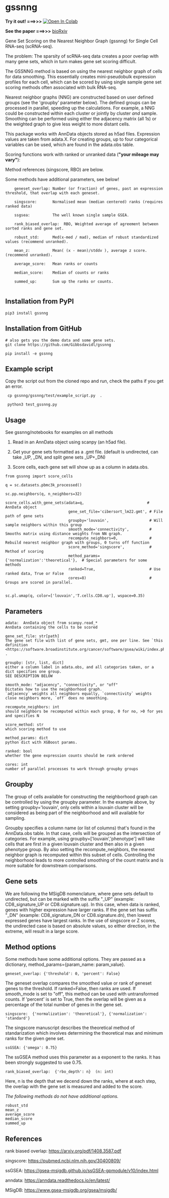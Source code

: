 # gssnng

**Try it out!  ===>>>**  [![Open In Colab](https://colab.research.google.com/assets/colab-badge.svg)](https://colab.research.google.com/github/Gibbsdavidl/gssnng/blob/main/notebooks/gssnng_quick_start.ipynb)

**See the paper ===>>>** [bioRxiv](https://www.biorxiv.org/content/10.1101/2022.11.29.518384v1)

Gene Set Scoring on the Nearest Neighbor Graph (gssnng) for Single Cell RNA-seq (scRNA-seq).

The problem:  The sparsity of scRNA-seq data creates a poor overlap with many gene sets, 
which in turn makes gene set scoring difficult. 

The GSSNNG method is based on using the nearest neighbor graph of cells for data smoothing. This essentially creates 
mini-pseudobulk expression profiles for each cell, which can be scored by using single sample gene set scoring 
methods often associated with bulk RNA-seq. 

Nearest neighbor graphs (NNG) are constructed based on user defined groups (see the 'groupby' parameter below). 
The defined groups can be processed in parallel, speeding up the calculations. For example, a NNG could be 
constructed within each cluster or jointly by cluster *and* sample. Smoothing can be performed using either the 
adjacency matrix (all 1s) or the weighted graph to give less weight to more distant cells.

This package works with AnnData objects stored as h5ad files. Expression values are taken from adata.X.
For creating groups, up to four categorical variables can be used, which are found in the adata.obs table.

Scoring functions work with ranked or unranked data (**"your mileage may vary"**):

Method references (singscore, RBO) are below. 

Some methods have additional parameters, see below!

```
    geneset_overlap: Number (or fraction) of genes, past an expression threshold, that overlap with each geneset.

    singscore:       Normalised mean (median centered) ranks (requires ranked data)
    
    ssgsea:          The well known single sample GSEA.
        
    rank_biased_overlap:  RBO, Weighted average of agreement between sorted ranks and gene set.

    robust_std:      Med(x-med / mad), median of robust standardized values (recommend unranked).
    
    mean_z:          Mean( (x - mean)/stddv ), average z score. (recommend unranked).
    
    average_score:   Mean ranks or counts     
    
    median_score:    Median of counts or ranks
    
    summed_up:       Sum up the ranks or counts.
    
```

## Installation from PyPI
```
pip3 install gssnng
```


## Installation from GitHub

```
# also gets you the demo data and some gene sets.
git clone https://github.com/Gibbsdavidl/gssnng

pip install -e gssnng
```

## Example script

Copy the script out from the cloned repo and run, check the paths if you get an error.

```
 cp gssnng/gssnng/test/example_script.py  .
 
 python3 test_gssnng.py
```


## Usage 

See gssnng/notebooks for examples on all methods

1. Read in an AnnData object using scanpy (an h5ad file).

2. Get your gene sets formatted as a .gmt file. (default is undirected, can take _UP,  _DN, and split gene sets _UP+_DN)

3. Score cells, each gene set will show up as a column in adata.obs.

```
from gssnng import score_cells

q = sc.datasets.pbmc3k_processed()

sc.pp.neighbors(q, n_neighbors=32)

score_cells.with_gene_sets(adata=q,                            # AnnData object
                            gene_set_file='cibersort_lm22.gmt', # File path of gene sets
                            groupby='louvain',                  # Will sample neighbors within this group
                            smooth_mode='connectivity',         # Smooths matrix using distance weights from NN graph.
                            recompute_neighbors=0,              # Rebuild nearest neighbor graph with groups, 0 turns off function
                            score_method='singscore',           # Method of scoring
                            method_params={'normalization':'theoretical'},  # Special parameters for some methods 
                            ranked=True,                        # Use ranked data, True or False
                            cores=8)                            # Groups are scored in parallel.
    

sc.pl.umap(q, color=['louvain','T.cells.CD8.up'], wspace=0.35)
```

## Parameters

    adata:  AnnData object from scanpy.read_*
    AnnData containing the cells to be scored

    gene_set_file: str[path]
    The gene set file with list of gene sets, gmt, one per line. See `this definition <https://software.broadinstitute.org/cancer/software/gsea/wiki/index.php/Data_formats#GMT:_Gene_Matrix_Transposed_file_format_.28.2A.gmt.29>`_ .

    groupby: [str, list, dict]
    either a column label in adata.obs, and all categories taken, or a dict specifies one group.
    SEE DESCRIPTION BELOW

    smooth_mode: "adjacency", "connectivity", or "off"
    Dictates how to use the neighborhood graph.
    `adjacency` weights all neighbors equally, `connectivity` weights close neighbors more, `off` does no smoothing.

    recompute_neighbors: int
    should neighbors be recomputed within each group, 0 for no, >0 for yes and specifies N

    score_method: str
    which scoring method to use

    method_params: dict
    python dict with XGBoost params.

    ranked: bool
    whether the gene expression counts should be rank ordered

    cores: int
    number of parallel processes to work through groupby groups

## Groupby

The group of cells available for constructing the neighborhood graph can be controlled by using the groupby parameter. In the example
above, by setting groupby='louvain', only cells within a louvain cluster will be considered as being part of the
neighborhood and will available for sampling.

Groupby specifies a column name (or list of columns) that's found in the AnnData.obs table.
In that case, cells will be grouped as the intersection of categories. For example, using groupby=['louvain','phenotype']
will take cells that are first in a given louvain cluster and then also in a given phenotype group. By also setting
the recompute_neighbors, the nearest neighbor graph is recomputed within this subset of cells. Controlling the
neighborhood leads to more controlled smoothing of the count matrix and is more suitable for downstream comparisons.

## Gene sets

We are following the MSigDB nomenclature, where gene sets default to undirected, but can be marked with the suffix "_UP"
(example: CD8_signature_UP or CD8.signature.up).  In this case, when data is ranked, genes with higher expression have larger ranks. If the 
gene set has suffix "_DN" (example: CD8_signature_DN or CD8.signature.dn), then lowest expressed genes have largest ranks. In the 
use of singscore or Z scores, the undirected case is based on absolute values, so either direction, in the extreme, will result in a large score.

## Method options

Some methods have some additional options. They are passed as a dictionary, method_params={param_name: param_value}.

    geneset_overlap: {'threshold': 0, 'percent': False}
    
The geneset overlap compares the smoothed value or rank of geneset genes to the threshold. If ranked=False, then ranks are used.
If smooth_mode is set to "off", this method can be used with untransformed counts.  If 'percent' is set to True, then 
the overlap will be given as a percentage of the total number of genes in the gene set.

    singscore:  {'normalization': 'theoretical'}, {'normalization': 'standard'}

The singscore manuscript describes the theoretical method of standarization which involves determining the theoretical max and minimum ranks for the given gene set.

    ssGSEA: {'omega': 0.75}
    
The ssGSEA method uses this parameter as a exponent to the ranks. It has been strongly suggested to use 0.75.

    rank_biased_overlap:  {'rbo_depth': n}  (n: int)

Here, n is the depth that we decend down the ranks, where at each step, the overlap with the gene set is measured and added to the score.


*The following methods do not have additional options.*

    robust_std
    mean_z
    average_score
    median_score
    summed_up

## References

rank biased overlap:  https://arxiv.org/pdf/1408.3587.pdf

singscore:  https://pubmed.ncbi.nlm.nih.gov/30400809/

ssGSEA: https://gsea-msigdb.github.io/ssGSEA-gpmodule/v10/index.html

anndata: https://anndata.readthedocs.io/en/latest/

MSigDB: https://www.gsea-msigdb.org/gsea/msigdb/


